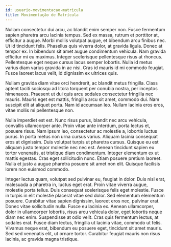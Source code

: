 ```yaml
---
id: usuario-movimentacao-matricula
title: Movimentação de Matrícula
---
```


Nullam consectetur dui arcu, ac blandit enim semper non. Fusce fermentum sapien pharetra arcu lacinia tempus. Sed ex massa, rutrum et porttitor at, efficitur a augue. Morbi mollis volutpat augue, et bibendum arcu finibus nec. Ut id tincidunt felis. Phasellus quis viverra dolor, at gravida ligula. Donec at tempor ex. In bibendum sit amet augue condimentum vehicula. Nam gravida efficitur mi eu maximus. Integer scelerisque pellentesque risus at rhoncus. Pellentesque eget neque cursus lacus semper lobortis. Nulla id metus varius diam varius gravida in ac nisi. Cras id mauris id mi commodo feugiat. Fusce laoreet lacus velit, id dignissim ex ultrices quis.

Nullam gravida diam vitae orci hendrerit, ac blandit metus fringilla. Class aptent taciti sociosqu ad litora torquent per conubia nostra, per inceptos himenaeos. Praesent ut dui quis arcu sodales consectetur fringilla nec mauris. Mauris eget est mattis, fringilla arcu sit amet, commodo dui. Nam suscipit elit at aliquet porta. Nam id accumsan leo. Nullam lacinia eros eros, vitae mollis mi pellentesque non.

Nulla imperdiet est est. Nunc risus purus, blandit nec arcu vehicula, convallis ullamcorper ante. Proin vitae ante interdum, porta lectus et, posuere risus. Nam ipsum leo, consectetur ac molestie a, lobortis luctus purus. In porta metus non urna cursus varius. Aliquam lacinia consequat eros at dignissim. Duis volutpat turpis ut pharetra cursus. Quisque eu est aliquam justo tempor molestie nec nec est. Aenean tincidunt sapien eu tortor venenatis, at tristique diam condimentum. Integer elementum ex ut mattis egestas. Cras eget sollicitudin nunc. Etiam posuere pretium laoreet. Nulla et justo a augue pharetra posuere sit amet non elit. Quisque facilisis lorem non euismod commodo.

Integer lectus quam, volutpat sed pulvinar eu, feugiat in dolor. Duis nisl erat, malesuada a pharetra in, luctus eget erat. Proin vitae viverra augue, molestie porta tellus. Duis consequat scelerisque felis eget molestie. Fusce in turpis in elit molestie placerat vitae sed dolor. Sed elementum elementum posuere. Curabitur vitae sapien dignissim, laoreet eros nec, pulvinar erat. Donec vitae sollicitudin nulla. Fusce eu lacinia ex. Aenean ullamcorper, dolor in ullamcorper lobortis, risus arcu vehicula dolor, eget lobortis neque diam nec enim. Suspendisse at odio velit. Cras quis fermentum lectus, at sodales erat. Fusce diam lectus, fringilla ut lacinia vitae, commodo ut felis. Vivamus neque erat, bibendum eu posuere eget, tincidunt sit amet mauris. Sed sed venenatis elit, ut ornare tortor. Curabitur feugiat mauris non risus lacinia, ac gravida magna tristique.